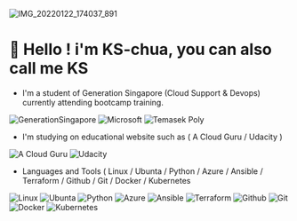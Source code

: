 ![IMG_20220122_174037_891](https://user-images.githubusercontent.com/103159357/162114910-d4def613-5e96-4b97-aa4e-f4bfbf4ba428.jpg)
 # **👋 Hello ! i'm KS-chua, you can also call me KS**
- I'm a student of Generation Singapore (Cloud Support & Devops) currently attending bootcamp training. 

![GenerationSingapore](https://user-images.githubusercontent.com/103159357/162116047-e343c616-4326-4be8-af56-8200d8868940.png) ![Microsoft](https://user-images.githubusercontent.com/103159357/162116055-2bb93867-60b9-4871-80ba-9c947b1dc17b.png) ![Temasek Poly](https://user-images.githubusercontent.com/103159357/162116063-351d4704-5cac-4e6d-88c9-2e14ddf97131.png)
- I'm studying on educational website such as ( A Cloud Guru / Udacity )

![A Cloud Guru](https://user-images.githubusercontent.com/103159357/162116680-e3c26471-6bb4-4ac7-ab54-08e244395154.png) ![Udacity](https://user-images.githubusercontent.com/103159357/162116695-fdb1e287-3782-4f12-8c20-e823798457df.png)


- Languages and Tools ( Linux / Ubunta / Python / Azure / Ansible / Terraform / Github / Git / Docker / Kubernetes

![Linux](https://user-images.githubusercontent.com/103159357/162117737-93d18c74-855b-45e9-a2f1-2d8343891b57.png) ![Ubunta](https://user-images.githubusercontent.com/103159357/162117772-fbf87140-878d-4dbe-9ba1-e09b944f82bf.png) ![Python](https://user-images.githubusercontent.com/103159357/162117790-88301192-bcb7-4792-b712-da8a53361a12.png) ![Azure](https://user-images.githubusercontent.com/103159357/162117803-3bdf98a8-3b44-4c32-97f5-20db40761abf.png) ![Ansible](https://user-images.githubusercontent.com/103159357/162117837-e0e9d3ec-82c3-42c4-b210-120c0d5ccbe4.png) ![Terraform](https://user-images.githubusercontent.com/103159357/162117855-0b085991-b648-4f68-8038-bbe1410e2102.png) ![Github](https://user-images.githubusercontent.com/103159357/162117869-4ad63961-f1a9-41ae-a2e6-93e3340befe1.png) ![Git](https://user-images.githubusercontent.com/103159357/162117886-2232573b-1846-422e-9644-f3514dd00f83.png) ![Docker](https://user-images.githubusercontent.com/103159357/162117891-6591a0ba-b7ac-4b3b-bc45-27809d8cf51e.png) ![Kubernetes](https://user-images.githubusercontent.com/103159357/162117902-d8df71aa-ecf8-4ca7-a44b-09b3b2ed8a80.png)










<!---
KS-chua/KS-chua is a ✨ special ✨ repository because its `README.md` (this file) appears on your GitHub profile.
You can click the Preview link to take a look at your changes.
--->
